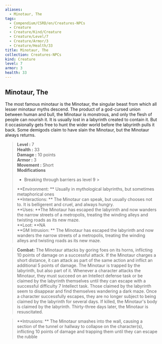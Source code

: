 ```yaml
---
aliases:
  - Minotaur, The
tags:
  - Compendium/CSRD/en/Creatures-NPCs
  - Creature
  - Creature/Kind/Creature
  - Creature/Level/7
  - Creature/Armor/3
  - Creature/Health/33
title: Minotaur, The
collection: Creatures-NPCs
kind: Creature
level: 7
armor: 3
health: 33
---
```

## Minotaur, The  
The most famous minotaur is the Minotaur, the singular beast from which all lesser minotaur myths descend. The product of a god-cursed union between human and bull,
the Minotaur is monstrous, and only the flesh of people can nourish it. It is usually lost
in a labyrinth created to contain it. But it occasionally gets free to hunt the wider world before the labyrinth pulls it back. Some demigods claim to have slain the Minotaur, but the Minotaur always returns.  

  
> **Level :** 7  
> **Health :** 33  
> **Damage :** 10 points  
> **Armor :** 3  
> **Movement :** Short  
> **Modifications**  
>- Breaking through barriers as level 9 >
>  
> **Environment: ** Usually in mythological labyrinths, but sometimes metaphorical ones  
> **Interactions: ** The Minotaur can speak, but usually chooses not to. It is belligerent and cruel, and always hungry.  
> **Uses: **The Minotaur has escaped the labyrinth and now wanders the narrow streets of a metropolis, treating the winding alleys and twisting roads as its new maze.  
> **Loot: **NA  
> **GM Intrusion: ** The Minotaur has escaped the labyrinth and now wanders the narrow streets of a metropolis, treating the winding alleys and twisting roads as its new maze.  

> **Combat:** 
> The Minotaur attacks by goring foes on its horns, inflicting 10 points of damage
on a successful attack. If the Minotaur charges a short distance, it can attack as part of
the same action and inflict an additional 5 points of damage.
The Minotaur is trapped by the labyrinth, but also part of it. Whenever a character attacks
the Minotaur, they must succeed on an Intellect defense task or be claimed by the labyrinth themselves until they can escape with a successful difficulty 7 Intellect task. Those claimed by the labyrinth seem to disappear and find themselves wandering a dark maze. Once a character successfully escapes, they are no longer subject to being claimed by the labyrinth for several days.
If killed, the Minotaur's body is claimed by the labyrinth. Thirty-three days later, the Minotaur is resuscitated.  
  

> **Intrusions: ** 
> The Minotaur smashes into the wall, causing a section of the tunnel or hallway to collapse on the character(s), inflicting 10 points of damage and trapping them until they can escape the rubble  
